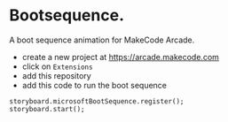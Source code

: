# Bootsequence.

A boot sequence animation for MakeCode Arcade.

* create a new project at https://arcade.makecode.com
* click on ``Extensions``
* add this repository
* add this code to run the boot sequence

```blocks
storyboard.microsoftBootSequence.register();
storyboard.start();
```
